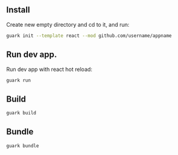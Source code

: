 


## Install

Create new empty directory and cd to it, and run:
```bash
guark init --template react --mod github.com/username/appname
```

## Run dev app.

Run dev app with react hot reload:
```bash
guark run
```

## Build

```bash
guark build
```

## Bundle

```bash
guark bundle
```
